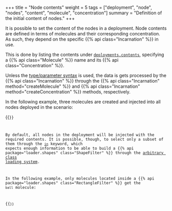 +++
title = "Node contents"
weight = 5
tags = ["deployment", "node", "nodes", "content", "molecule", "concentration"]
summary = "Definition of the initial content of nodes."
+++

It is possible to set the content of the nodes in a deployment.
Node contents are defined in terms of molecules and their corresponding concentration.
As such, they depend on the specific {{% api class="Incarnation" %}} in use.

This is done by listing the contents under [`deployments.contents`](/reference/yaml/#deploymentcontents),
specifying a {{% api class="Molecule" %}} name and its {{% api class="Concentration" %}}.

Unless the [type/parameter syntax](/reference/yaml/#arbitrary-class-loading-system) is used, the data is gets processed by the {{% api class="Incarnation" %}}
through the {{% api class="Incarnation" method="createMolecule" %}} and {{% api class="Incarnation" method="createConcentration" %}} methods, respectively.

In the following example, three molecules are created and injected into all nodes deployed in the scenario:

{{<code path="alchemist-incarnation-protelis/src/test/resources/gradient.yml" >}}

By default, all nodes in the deployment will be injected with the required contents.
It is possible, though, to select only a subset of them through the [`in`](/reference/yaml/#contentin) keyword,
which expects enough information to be able to build a {{% api package="loader.shapes" class="ShapeFilter" %}}
through the [arbitrary class loading system](/reference/yaml/#arbitrary-class-loading-system).

In the following example, only molecules located inside a {{% api package="loader.shapes" class="RectangleFilter" %}}
get the `ball` molecule:

{{<code path="src/test/resources/website-snippets/grid-dodgeball.yml" >}}
